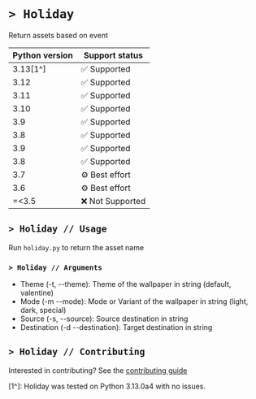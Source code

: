 # `> Holiday`
Return assets based on event

| Python version | Support status               |
| -------------- | ---------------------------- |
| 3.13[1^]       | :white_check_mark: Supported |
| 3.12           | :white_check_mark: Supported |
| 3.11           | :white_check_mark: Supported |
| 3.10           | :white_check_mark: Supported |
| 3.9            | :white_check_mark: Supported |
| 3.8            | :white_check_mark: Supported |
| 3.9            | :white_check_mark: Supported |
| 3.8            | :white_check_mark: Supported |
| 3.7            | :gear: Best effort           |
| 3.6            | :gear: Best effort           |
| =<3.5          | :x: Not Supported            |

## `> Holiday // Usage`
Run `holiday.py` to return the asset name

### `> Holiday // Arguments`
- Theme (-t, --theme): Theme of the wallpaper in string (default, valentine)
- Mode (-m --mode): Mode or Variant of the wallpaper in string (light, dark, special)
- Source (-s, --source): Source destination in string
- Destination (-d --destination): Target destination in string

## `> Holiday // Contributing`
Interested in contributing? See the [contributing guide](docs/CONTRIBUTING.md)

[1^]: Holiday was tested on Python 3.13.0a4 with no issues.
